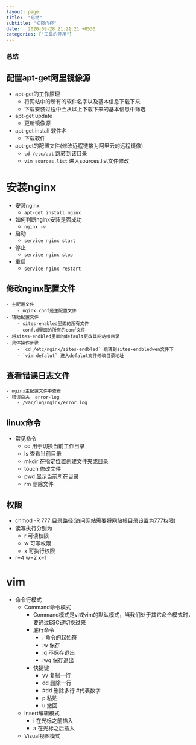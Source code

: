 ```yaml
---
layout: page
title:  "总结"
subtitle: "初窥门径"
date:   2020-09-28 21:21:21 +0530
categories: ["工具的使用"]
---
```


### 总结

## 配置apt-get阿里镜像源

- apt-get的工作原理
    - 将网站中的所有的软件名字以及基本信息下载下来
    - 下载安装过程中会从以上下载下来的基本信息中筛选
- apt-get update
    - 更新镜像源
- apt-get install 软件名
    - 下载软件
- apt-get的配置文件(修改远程链接为阿里云的远程镜像)
    - `cd /etc/apt` 跳转到该目录
    - `vim sources.list` 进入sources.list文件修改

# 安装nginx

- 安装nginx
    - `apt-get install nginx` 
- 如何判断nginx安装是否成功
    - `nginx -v`
- 启动 
    - `service nginx start`
- 停止 
    - `service nginx stop`
- 重启 
    - `service nginx restart`

## 修改nginx配置文件
    - 主配置文件
        - nginx.conf是主配置文件
    - 辅助配置文件
        - sites-enabled里面的所有文件
        - conf.d里面的所有的conf文件
    - 将sites-endbled里面的default更改其网站根目录
    - 具体操作步骤
        - `cd /etc/nginx/sites-endbled` 跳转到sites-endbledwen文件下
        - `vim defalut` 进入defalut文件修改目录地址

## 查看错误日志文件
    - nginx主配置文件中查看
    - 错误日志  error-log
        - /var/log/nginx/error.log

## linux命令
- 常见命令
    - cd 用于切换当前工作目录
    - ls 查看当前目录
    - mkdir 在指定位置创建文件夹或目录
    - touch 修改文件
    - pwd 显示当前所在目录
    - rm 删除文件

## 权限

- chmod -R 777 目录路径(访问网站需要将网站根目录设置为777权限)
- 读写执行分别为
    - r 可读权限
    - w 可写权限
    - x 可执行权限
- r=4 w=2 x=1

# vim

- 命令行模式
    - Command命令模式
        - Command模式是vi或vim的默认模式，当我们处于其它命令模式时，要通过ESC键切换过来
        - 底行命令
            - : 命令的起始符
            - :w 保存
            - :q 不保存退出
            - :wq 保存退出
        - 快捷键
            - yy 复制一行
            - dd 删除一行
            - #dd 删除多行 #代表数字
            - p 粘贴
            - u 撤回
    - Insert编辑模式
        - i 在光标之前插入
        - a 在光标之后插入
    - Visual视图模式